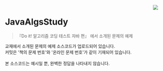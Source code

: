 <img src="https://user-images.githubusercontent.com/2356036/187058031-40d02607-3dc4-467b-986c-94f3a4d726ee.png" align="right" />

# JavaAlgsStudy 
> 『Do it! 알고리즘 코딩 테스트 자바 편』 에서 소개된 문제의 예제

교재에서 소개된 문제의 예제 소스코드가 업로드되어 있습니다.<br>
커밋은 '책의 문제 번호'와 '온라인 문제 번호'가 같이 기재되어 있습니다.<br>
<br>
본 소스코드는 예시일 뿐, 완벽한 정답을 나타내지 않습니다.
